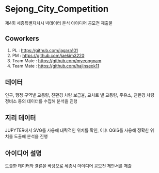 # Sejong_City_Competition
제4회 세종특별자치시 빅데이터 분석 아이디어 공모전 제출물

## Coworkers
1. PL : https://github.com/jagara101
2. PM : https://github.com/jaekim3220
3. Team Mate : https://github.com/myeongnam
4. Team Mate : https://github.com/hajinseok11


## 데이터
인구, 행정 구역별 교통량, 친환경 차량 보급율, 교차로 별 교통량, 주유소, 친환경 차량 정비소 등의 데이터를 수집해 분석을 진행

## 지리 데이터
JUPYTER에서 SVG를 사용해 대략적인 위치를 확인, 이후 QGIS를 사용해 정확한 위치를 도출해 분석을 진행

## 아이디어 설명
도출한 데이터와 결론을 바탕으로 세종시 아이디어 공모전 제안서를 제출
